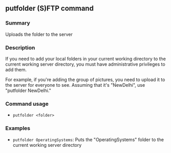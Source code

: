 ## putfolder (S)FTP command

### Summary

Uploads the folder to the server

### Description

If you need to add your local folders in your current working directory to the current working server directory, you must have administrative privileges to add them.

For example, if you're adding the group of pictures, you need to upload it to the server for everyone to see. Assuming that it's "NewDelhi", use "putfolder NewDelhi."

### Command usage

* `putfolder <folder>`

### Examples

* `putfolder OperatingSystems`: Puts the "OperatingSystems" folder to the current working server directory